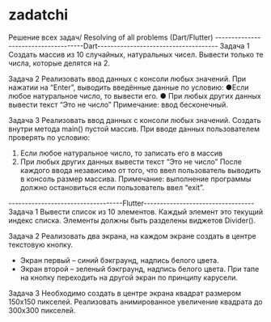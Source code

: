 # zadatchi
Решение всех задач/ Resolving of all problems (Dart/Flutter) 
-------------------------------------Dart------------------------------------- 
Задача 1
Создать массив из 10 случайных, натуральных чисел. Вывести только те числа, которые
делятся на 2.

Задача 2
Реализовать ввод данных с консоли любых значений. При нажатии на “Enter”, выводить
введённые данные по условию:
●Если любое натуральное число, то вывести его.
● При любых других данных вывести текст “Это не число”
Примечание: ввод бесконечный.

Задача 3
Реализовать ввод данных с консоли любых значений. Создать внутри метода main()
пустой массив. При вводе данных пользователем проверять по условию:
1. Если любое натуральное число, то записать его в массив
2. При любых других данных вывести текст “Это не число”
После каждого ввода независимо от того, что ввел пользователь выводить в консоль
размер массива.
Примечание: выполнение программы должно остановиться если пользователь ввел “exit”.


-----------------------------------Flutter----------------------------------
Задача 1
Вывести список из 10 элементов. Каждый элемент это текущий индекс списка.
Элементы должны быть разделены виджетов Divider().

Задача 2
Реализовать два экрана, на каждом экране создать в центре текстовую кнопку.
- Экран первый – синий бэкграунд, надпись белого цвета.
- Экран второй – зеленый бэкграунд, надпись белого цвета.
При тапе на кнопку переходить на другой экран по принципу карусели.

Задача 3
Необходимо создать в центре экрана квадрат размером 150х150 пикселей.
Реализовать анимированное увеличение квадрата до 300х300 пикселей.






